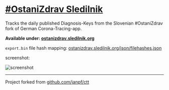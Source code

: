 # [#OstaniZdrav Sledilnik](https://ostanizdrav.sledilnik.org/)

Tracks the daily published Diagnosis-Keys from the Slovenian #OstaniZdrav fork of German Corona-Tracing-app.

**Available under: [ostanizdrav.sledilnik.org](https://ostanizdrav.sledilnik.org/)**

`export.bin` file hash mapping: [ostanizdrav.sledilnik.org/json/filehashes.json](https://ostanizdrav.sledilnik.org/json/filehashes.json)

screenshot:

![screenshot](https://ostanizdrav.sledilnik.org/Screenshot.png)

----
Project forked from [github.com/janpf/ctt](https://github.com/janpf/ctt)